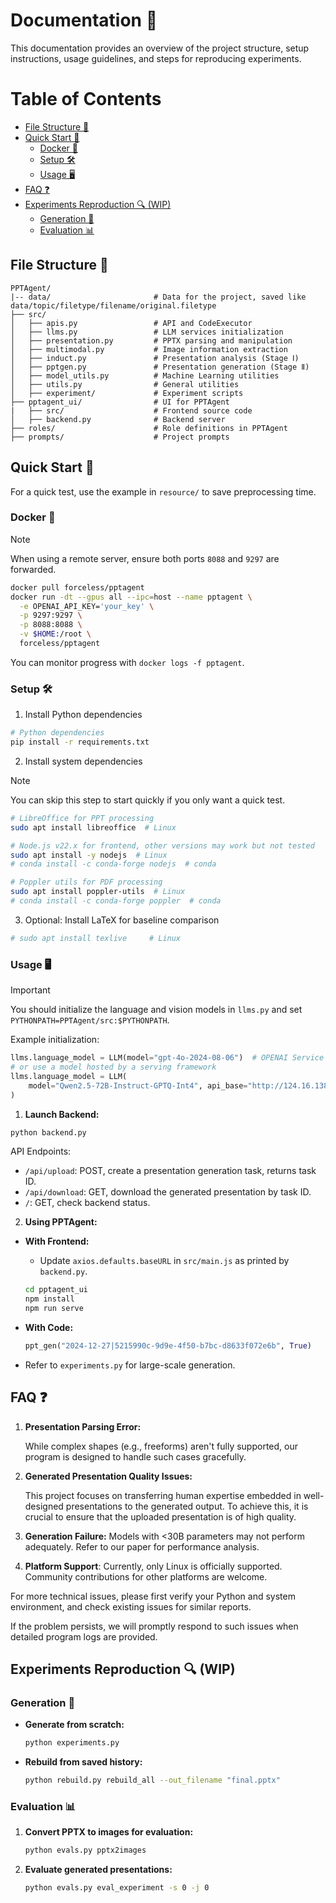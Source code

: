 # Documentation 📝

This documentation provides an overview of the project structure, setup instructions, usage guidelines, and steps for reproducing experiments.

Table of Contents
=================
- [File Structure 📂](#file-structure-)
- [Quick Start 🚀](#quick-start-)
  - [Docker 🐳](#docker-)
  - [Setup 🛠](#setup-)
  - [Usage 🖥️](#usage-️)
- [FAQ ❓](#faq-)
- [Experiments Reproduction 🔍 (WIP)](#experiments-reproduction--wip)
  - [Generation 🧪](#generation-)
  - [Evaluation 📊](#evaluation-)

## File Structure 📂

```
PPTAgent/
|-- data/                       # Data for the project, saved like data/topic/filetype/filename/original.filetype
├── src/
│   ├── apis.py                 # API and CodeExecutor
│   ├── llms.py                 # LLM services initialization
│   ├── presentation.py         # PPTX parsing and manipulation
│   ├── multimodal.py           # Image information extraction
│   ├── induct.py               # Presentation analysis (Stage Ⅰ)
│   ├── pptgen.py               # Presentation generation (Stage Ⅱ)
│   ├── model_utils.py          # Machine Learning utilities
│   ├── utils.py                # General utilities
│   ├── experiment/             # Experiment scripts
├── pptagent_ui/                # UI for PPTAgent
|   ├── src/                    # Frontend source code
│   ├── backend.py              # Backend server
├── roles/                      # Role definitions in PPTAgent
├── prompts/                    # Project prompts
```

## Quick Start 🚀
For a quick test, use the example in `resource/` to save preprocessing time.

### Docker 🐳

> [!NOTE]
> When using a remote server, ensure both ports `8088` and `9297` are forwarded.

```bash
docker pull forceless/pptagent
docker run -dt --gpus all --ipc=host --name pptagent \
  -e OPENAI_API_KEY='your_key' \
  -p 9297:9297 \
  -p 8088:8088 \
  -v $HOME:/root \
  forceless/pptagent
```

You can monitor progress with `docker logs -f pptagent`.


### Setup 🛠

1. Install Python dependencies

```sh
# Python dependencies
pip install -r requirements.txt
```

2. Install system dependencies

> [!NOTE]
> You can skip this step to start quickly if you only want a quick test.

```sh
# LibreOffice for PPT processing
sudo apt install libreoffice  # Linux

# Node.js v22.x for frontend, other versions may work but not tested
sudo apt install -y nodejs  # Linux
# conda install -c conda-forge nodejs  # conda

# Poppler utils for PDF processing
sudo apt install poppler-utils  # Linux
# conda install -c conda-forge poppler  # conda
```

3. Optional: Install LaTeX for baseline comparison

```sh
# sudo apt install texlive     # Linux
```

### Usage 🖥️

> [!IMPORTANT]
> You should initialize the language and vision models in `llms.py` and set `PYTHONPATH=PPTAgent/src:$PYTHONPATH`.

Example initialization:
```python
llms.language_model = LLM(model="gpt-4o-2024-08-06")  # OPENAI Service
# or use a model hosted by a serving framework
llms.language_model = LLM(
    model="Qwen2.5-72B-Instruct-GPTQ-Int4", api_base="http://124.16.138.143:7812/v1"
)
```



1. **Launch Backend:**

```sh
python backend.py
```

API Endpoints:
- `/api/upload`: POST, create a presentation generation task, returns task ID.
- `/api/download`: GET, download the generated presentation by task ID.
- `/`: GET, check backend status.

2. **Using PPTAgent:**

- **With Frontend:**
  - Update `axios.defaults.baseURL` in `src/main.js` as printed by `backend.py`.
  ```sh
  cd pptagent_ui
  npm install
  npm run serve
  ```

- **With Code:**
  ```python
  ppt_gen("2024-12-27|5215990c-9d9e-4f50-b7bc-d8633f072e6b", True)
  ```

- Refer to `experiments.py` for large-scale generation.

## FAQ ❓

1. **Presentation Parsing Error:**

    While complex shapes (e.g., freeforms) aren't fully supported, our program is designed to handle such cases gracefully.

2. **Generated Presentation Quality Issues:**

    This project focuses on transferring human expertise embedded in well-designed presentations to the generated output. To achieve this, it is crucial to ensure that the uploaded presentation is of high quality.

3. **Generation Failure:**
    Models with <30B parameters may not perform adequately. Refer to our paper for performance analysis.

4. **Platform Support**:
    Currently, only Linux is officially supported. Community contributions for other platforms are welcome.

For more technical issues, please first verify your Python and system environment, and check existing issues for similar reports.

If the problem persists, we will promptly respond to such issues when detailed program logs are provided.

## Experiments Reproduction 🔍 (WIP)

### Generation 🧪

- **Generate from scratch:**
  ```sh
  python experiments.py
  ```

- **Rebuild from saved history:**
  ```sh
  python rebuild.py rebuild_all --out_filename "final.pptx"
  ```

### Evaluation 📊

1. **Convert PPTX to images for evaluation:**
   ```sh
   python evals.py pptx2images
   ```

2. **Evaluate generated presentations:**
   ```sh
   python evals.py eval_experiment -s 0 -j 0
   ```
